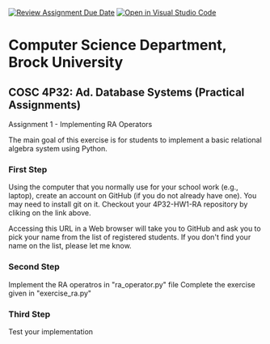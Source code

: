 [![Review Assignment Due Date](https://classroom.github.com/assets/deadline-readme-button-24ddc0f5d75046c5622901739e7c5dd533143b0c8e959d652212380cedb1ea36.svg)](https://classroom.github.com/a/RvjEgmwk)
[![Open in Visual Studio Code](https://classroom.github.com/assets/open-in-vscode-718a45dd9cf7e7f842a935f5ebbe5719a5e09af4491e668f4dbf3b35d5cca122.svg)](https://classroom.github.com/online_ide?assignment_repo_id=11801223&assignment_repo_type=AssignmentRepo)
# Computer Science Department, Brock University 
## COSC 4P32: Ad. Database Systems (Practical Assignments)

Assignment 1 - Implementing RA Operators

The main goal of this exercise is for students to implement a basic relational algebra system using Python.

### First Step

Using the computer that you normally use for your school work (e.g., laptop), create an account on GitHub (if you do not already have one). 
You may need to install git on it. Checkout your 4P32-HW1-RA repository by cliking on the link above. 

Accessing this URL in a Web browser will take you to GitHub and ask you to pick your name from the list of registered students. If you don't find your name on the list, please let me know.

### Second Step

Implement the RA operatros in "ra_operator.py" file
Complete the exercise given in "exercise_ra.py"


### Third Step

Test your implementation